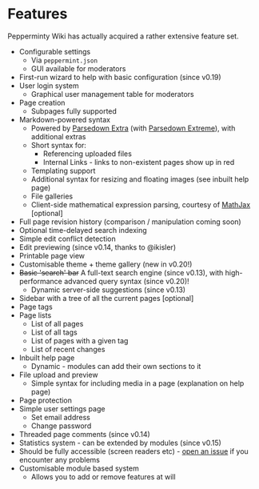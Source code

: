 # Features
Pepperminty Wiki has actually acquired a rather extensive feature set.

 - Configurable settings
	 - Via `peppermint.json`
	 - GUI available for moderators
 - First-run wizard to help with basic configuration (since v0.19)
 - User login system
	 - Graphical user management table for moderators
 - Page creation
	 - Subpages fully supported
 - Markdown-powered syntax
	 - Powered by [Parsedown Extra](https://github.com/erusev/parsedown-extra/) (with [Parsedown Extreme](https://github.com/BenjaminHoegh/parsedown-extreme)), with additional extras
	 - Short syntax for:
		 - Referencing uploaded files
		 - Internal Links - links to non-existent pages show up in red
	 - Templating support
	 - Additional syntax for resizing and floating images (see inbuilt help page)
	 - File galleries
	 - Client-side mathematical expression parsing, courtesy of [MathJax](https://www.mathjax.org/) [optional]
 - Full page revision history (comparison / manipulation coming soon)
 - Optional time-delayed search indexing
 - Simple edit conflict detection
 - Edit previewing (since v0.14, thanks to @ikisler)
 - Printable page view
 - Customisable theme + theme gallery (new in v0.20!)
 - ~~Basic 'search' bar~~ A full-text search engine (since v0.13), with high-performance advanced query syntax (since v0.20)!
	 - Dynamic server-side suggestions (since v0.13)
 - Sidebar with a tree of all the current pages [optional]
 - Page tags
 - Page lists
	 - List of all pages
	 - List of all tags
	 - List of pages with a given tag
	 - List of recent changes
 - Inbuilt help page
	 - Dynamic - modules can add their own sections to it
 - File upload and preview
	 - Simple syntax for including media in a page (explanation on help page)
 - Page protection
 - Simple user settings page
	 - Set email address
	 - Change password
 - Threaded page comments (since v0.14)
 - Statistics system - can be extended by modules (since v0.15)
 - Should be fully accessible (screen readers etc) - [open an issue](https://github.com/sbrl/Pepperminty-Wiki/issues/new) if you encounter any problems
 - Customisable module based system
	 - Allows you to add or remove features at will
